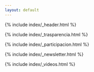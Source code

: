 ```yaml
---
layout: default
---
```


{% include index/_header.html %}

{% include index/_trasparencia.html %}

{% include index/_participacion.html %}

{% include index/_newsletter.html %}

{% include index/_videos.html %}